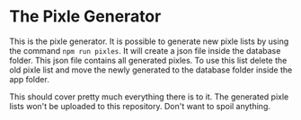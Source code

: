# The Pixle Generator

This is the pixle generator. It is possible to generate new pixle lists by using the command `npm run pixles`.
It will create a json file inside the database folder. This json file contains all generated pixles.
To use this list delete the old pixle list and move the newly generated to the database folder inside the
app folder.

This should cover pretty much everything there is to it. The generated pixle lists won't be uploaded to
this repository. Don't want to spoil anything.
